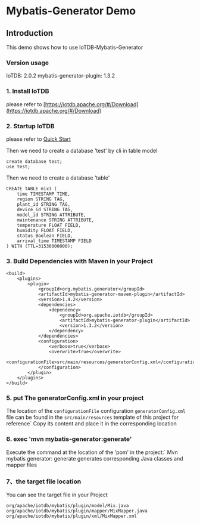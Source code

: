 <!--

    Licensed to the Apache Software Foundation (ASF) under one
    or more contributor license agreements.  See the NOTICE file
    distributed with this work for additional information
    regarding copyright ownership.  The ASF licenses this file
    to you under the Apache License, Version 2.0 (the
    "License"); you may not use this file except in compliance
    with the License.  You may obtain a copy of the License at

        http://www.apache.org/licenses/LICENSE-2.0

    Unless required by applicable law or agreed to in writing,
    software distributed under the License is distributed on an
    "AS IS" BASIS, WITHOUT WARRANTIES OR CONDITIONS OF ANY
    KIND, either express or implied.  See the License for the
    specific language governing permissions and limitations
    under the License.

-->

# Mybatis-Generator Demo

## Introduction

This demo shows how to use IoTDB-Mybatis-Generator

### Version usage

IoTDB: 2.0.2
mybatis-generator-plugin: 1.3.2

### 1. Install IoTDB

please refer to [https://iotdb.apache.org/#/Download](https://iotdb.apache.org/#/Download)

### 2. Startup IoTDB

please refer to [Quick Start](http://iotdb.apache.org/UserGuide/Master/Get%20Started/QuickStart.html)

Then we need to create a database 'test' by cli in table model
```
create database test;
use test;
```
Then we need to create a database 'table'
```
CREATE TABLE mix3 (
    time TIMESTAMP TIME,
    region STRING TAG,
    plant_id STRING TAG,
    device_id STRING TAG,
    model_id STRING ATTRIBUTE,
    maintenance STRING ATTRIBUTE,
    temperature FLOAT FIELD,
    humidity FLOAT FIELD,
    status Boolean FIELD,
    arrival_time TIMESTAMP FIELD
) WITH (TTL=31536000000);
```

### 3. Build Dependencies with Maven in your Project

```
<build>
    <plugins>
        <plugin>
            <groupId>org.mybatis.generator</groupId>
            <artifactId>mybatis-generator-maven-plugin</artifactId>
            <version>1.4.2</version>
            <dependencies>
                <dependency>
                    <groupId>org.apache.iotdb</groupId>
                    <artifactId>mybatis-generator-plugin</artifactId>
                    <version>1.3.2</version>
                </dependency>
            </dependencies>
            <configuration>
                <verbose>true</verbose>
                <overwrite>true</overwrite>
                <configurationFile>src/main/resources/generatorConfig.xml</configurationFile>
            </configuration>
        </plugin>
    </plugins>
</build>
```

### 5. put The generatorConfig.xml in your project

The location of the ` configurationFile ` configuration ` generatorConfig.xml ` file can be found in the ` src/main/resources ` template of this project for reference` Copy its content and place it in the corresponding location

### 6. exec 'mvn mybatis-generator:generate'

Execute the command at the location of the 'pom' in the project:` Mvn mybatis generator: generate generates corresponding Java classes and mapper files

### 7、the target file location

You can see the target file in your Project  

```
org/apache/iotdb/mybatis/plugin/model/Mix.java
org/apache/iotdb/mybatis/plugin/mapper/MixMapper.java
org/apache/iotdb/mybatis/plugin/xml/MixMapper.xml
```
